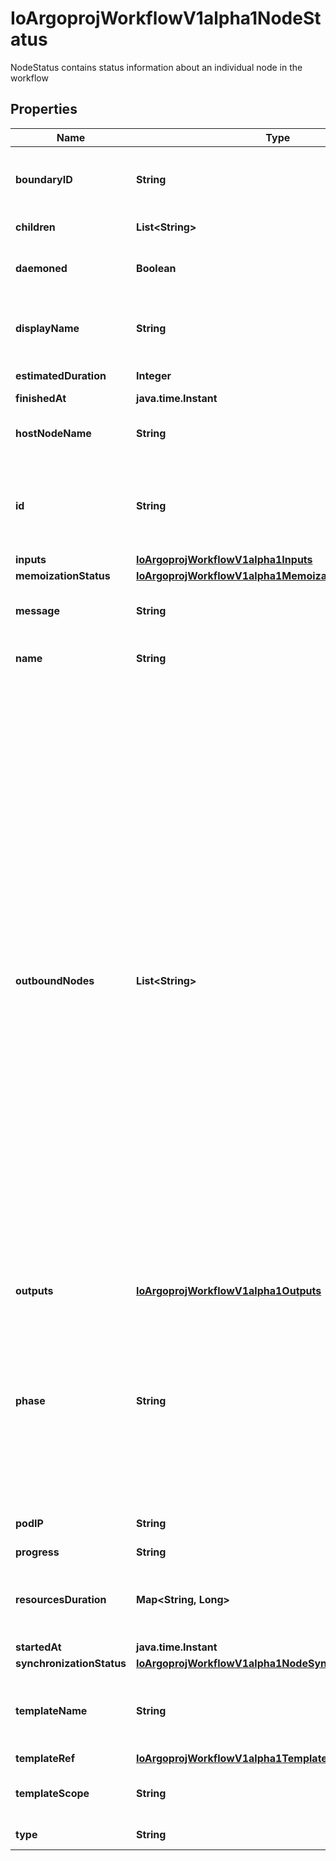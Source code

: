 

# IoArgoprojWorkflowV1alpha1NodeStatus

NodeStatus contains status information about an individual node in the workflow

## Properties

Name | Type | Description | Notes
------------ | ------------- | ------------- | -------------
**boundaryID** | **String** | BoundaryID indicates the node ID of the associated template root node in which this node belongs to |  [optional]
**children** | **List&lt;String&gt;** | Children is a list of child node IDs |  [optional]
**daemoned** | **Boolean** | Daemoned tracks whether or not this node was daemoned and need to be terminated |  [optional]
**displayName** | **String** | DisplayName is a human readable representation of the node. Unique within a template boundary |  [optional]
**estimatedDuration** | **Integer** | EstimatedDuration in seconds. |  [optional]
**finishedAt** | **java.time.Instant** |  |  [optional]
**hostNodeName** | **String** | HostNodeName name of the Kubernetes node on which the Pod is running, if applicable |  [optional]
**id** | **String** | ID is a unique identifier of a node within the worklow It is implemented as a hash of the node name, which makes the ID deterministic | 
**inputs** | [**IoArgoprojWorkflowV1alpha1Inputs**](IoArgoprojWorkflowV1alpha1Inputs.md) |  |  [optional]
**memoizationStatus** | [**IoArgoprojWorkflowV1alpha1MemoizationStatus**](IoArgoprojWorkflowV1alpha1MemoizationStatus.md) |  |  [optional]
**message** | **String** | A human readable message indicating details about why the node is in this condition. |  [optional]
**name** | **String** | Name is unique name in the node tree used to generate the node ID | 
**outboundNodes** | **List&lt;String&gt;** | OutboundNodes tracks the node IDs which are considered \&quot;outbound\&quot; nodes to a template invocation. For every invocation of a template, there are nodes which we considered as \&quot;outbound\&quot;. Essentially, these are last nodes in the execution sequence to run, before the template is considered completed. These nodes are then connected as parents to a following step.  In the case of single pod steps (i.e. container, script, resource templates), this list will be nil since the pod itself is already considered the \&quot;outbound\&quot; node. In the case of DAGs, outbound nodes are the \&quot;target\&quot; tasks (tasks with no children). In the case of steps, outbound nodes are all the containers involved in the last step group. NOTE: since templates are composable, the list of outbound nodes are carried upwards when a DAG/steps template invokes another DAG/steps template. In other words, the outbound nodes of a template, will be a superset of the outbound nodes of its last children. |  [optional]
**outputs** | [**IoArgoprojWorkflowV1alpha1Outputs**](IoArgoprojWorkflowV1alpha1Outputs.md) |  |  [optional]
**phase** | **String** | Phase a simple, high-level summary of where the node is in its lifecycle. Can be used as a state machine. Will be one of these values \&quot;Pending\&quot;, \&quot;Running\&quot; before the node is completed, or \&quot;Succeeded\&quot;, \&quot;Skipped\&quot;, \&quot;Failed\&quot;, \&quot;Error\&quot;, or \&quot;Omitted\&quot; as a final state. |  [optional]
**podIP** | **String** | PodIP captures the IP of the pod for daemoned steps |  [optional]
**progress** | **String** | Progress to completion |  [optional]
**resourcesDuration** | **Map&lt;String, Long&gt;** | ResourcesDuration is indicative, but not accurate, resource duration. This is populated when the nodes completes. |  [optional]
**startedAt** | **java.time.Instant** |  |  [optional]
**synchronizationStatus** | [**IoArgoprojWorkflowV1alpha1NodeSynchronizationStatus**](IoArgoprojWorkflowV1alpha1NodeSynchronizationStatus.md) |  |  [optional]
**templateName** | **String** | TemplateName is the template name which this node corresponds to. Not applicable to virtual nodes (e.g. Retry, StepGroup) |  [optional]
**templateRef** | [**IoArgoprojWorkflowV1alpha1TemplateRef**](IoArgoprojWorkflowV1alpha1TemplateRef.md) |  |  [optional]
**templateScope** | **String** | TemplateScope is the template scope in which the template of this node was retrieved. |  [optional]
**type** | **String** | Type indicates type of node | 



